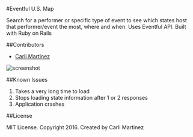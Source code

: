 #Eventful U.S. Map


Search for a performer or specific type of event to see which states host that performer/event the most, where and when. Uses Eventful API. Built with Ruby on Rails

##Contributors

* [Carli Martinez](https://github.com/csmartinez)

![screenshot](https://cloud.githubusercontent.com/assets/10466251/19377076/10bb7b4c-9198-11e6-9246-2da049e51058.png)

##Known Issues

 1. Takes a very long time to load
 2. Stops loading state information after 1 or 2 responses
 3. Application crashes


##License

MIT License. Copyright 2016. Created by Carli Martinez
